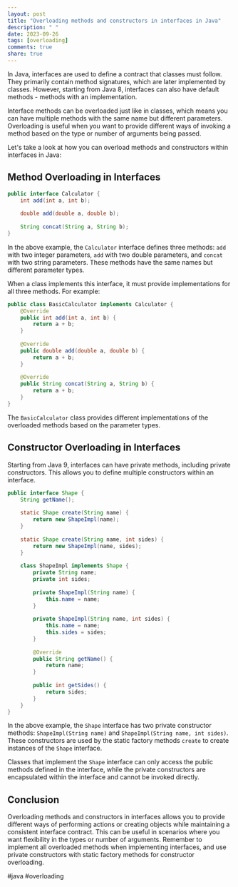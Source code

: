 ```yaml
---
layout: post
title: "Overloading methods and constructors in interfaces in Java"
description: " "
date: 2023-09-26
tags: [overloading]
comments: true
share: true
---
```


In Java, interfaces are used to define a contract that classes must follow. They primarily contain method signatures, which are later implemented by classes. However, starting from Java 8, interfaces can also have default methods - methods with an implementation.

Interface methods can be overloaded just like in classes, which means you can have multiple methods with the same name but different parameters. Overloading is useful when you want to provide different ways of invoking a method based on the type or number of arguments being passed.

Let's take a look at how you can overload methods and constructors within interfaces in Java:

## Method Overloading in Interfaces

```java
public interface Calculator {
    int add(int a, int b);
    
    double add(double a, double b);
    
    String concat(String a, String b);
}
```

In the above example, the `Calculator` interface defines three methods: `add` with two integer parameters, `add` with two double parameters, and `concat` with two string parameters. These methods have the same names but different parameter types.

When a class implements this interface, it must provide implementations for all three methods. For example:

```java
public class BasicCalculator implements Calculator {
    @Override
    public int add(int a, int b) {
        return a + b;
    }
    
    @Override
    public double add(double a, double b) {
        return a + b;
    }
    
    @Override
    public String concat(String a, String b) {
        return a + b;
    }
}
```

The `BasicCalculator` class provides different implementations of the overloaded methods based on the parameter types.

## Constructor Overloading in Interfaces

Starting from Java 9, interfaces can have private methods, including private constructors. This allows you to define multiple constructors within an interface.

```java
public interface Shape {
    String getName();
    
    static Shape create(String name) {
        return new ShapeImpl(name);
    }
    
    static Shape create(String name, int sides) {
        return new ShapeImpl(name, sides);
    }
    
    class ShapeImpl implements Shape {
        private String name;
        private int sides;
        
        private ShapeImpl(String name) {
            this.name = name;
        }
        
        private ShapeImpl(String name, int sides) {
            this.name = name;
            this.sides = sides;
        }
        
        @Override
        public String getName() {
            return name;
        }
        
        public int getSides() {
            return sides;
        }
    }
}
```

In the above example, the `Shape` interface has two private constructor methods: `ShapeImpl(String name)` and `ShapeImpl(String name, int sides)`. These constructors are used by the static factory methods `create` to create instances of the `Shape` interface.

Classes that implement the `Shape` interface can only access the public methods defined in the interface, while the private constructors are encapsulated within the interface and cannot be invoked directly.

## Conclusion

Overloading methods and constructors in interfaces allows you to provide different ways of performing actions or creating objects while maintaining a consistent interface contract. This can be useful in scenarios where you want flexibility in the types or number of arguments. Remember to implement all overloaded methods when implementing interfaces, and use private constructors with static factory methods for constructor overloading.

#java #overloading